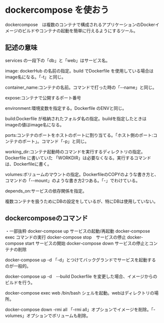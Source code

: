 # dockercompose を使おう
dockercompose　は複数のコンテナで構成されるアプリケーションのDockerイメージのビルドやコンテナの起動を簡単に行えるようにするツール。

## 記述の意味
services の一段下の「db」と「web」はサービス名。

image: dockerHub の名前の指定。build でDockerfile を使用している場合は image名になる。「-t」と同じ。

container_name:コンテナの名前。コマンドで打った時の「--name」と同じ。

expose:コンテナで公開するポート番号

environment:環境変数を指定する。Dockerfile のENVと同じ。

build:Dockerfile が格納されたフォルダ名の指定。buildを指定したときは imageの値はimage名になる。

ports:コンテナのポートをホストのポートに割り当てる。「ホスト側のポート:コンテナのポート」。コマンド「-p」と同じ。

working_dir:コンテナ起動時のコマンドを実行するディレクトリの指定。
Dockerfile に書いていた 「WORKDIR」は必要なくなる。実行するコマンドは、Dockerfileに書く。

volumes:ボリュームのマウントの指定。DockerfileのCOPYのような書き方と、コマンドの「--mount」のような書き方2つある。「-」でわけている。

depends_on:サービスの依存関係を指定。


複数コンテナを扱うためにDBの設定をしているが、特にDBは使用していない。


## dockercomposeのコマンド

・一部抜粋
docker-compose up サービスの起動/再起動
docker-compose exec コマンドの実行
docker-compose stop　サービスの停止
docker-compose start サービスの開始
docker-compose down サービスの停止とコンテナの削除

docker-compose up -d 
「-d」とつけてバックグランドでサービスを起動するのが一般的。

docker-compose up -d　--build 
Dockerfile を変更した場合、イメージからのビルドを行う。

docker-compose exec web /bin/bash
シェルを起動。webはディレクトリの場所。

docker-compose down -rmi all
「-rmi all」オプションでイメージを削除。「-volumes」オプションでボリュームも削除。